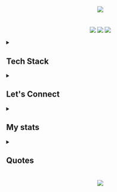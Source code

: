 <!-- Header -->
<h3 align="center">
  <img src="https://readme-typing-svg.herokuapp.com/?font=Righteous&size=25&center=true&vCenter=true&width=500&height=70&duration=1000&lines=Hi+there,+I'm Nguyen Van Minh;+Click+to+see+details+about+me">
</h3>

<!-- Markdown content here -->

<!-- Footer -->
#

<div align="center">

![](https://komarev.com/ghpvc/?username=nvminh162&color=ff69b4) 
![](https://custom-icon-badges.demolab.com/github/followers/nvminh162?logo=person-add&style=social&logoColor=black) 
![](https://custom-icon-badges.demolab.com/github/stars/nvminh162?logo=star&style=social&logoColor=black)

</div>

<details>
  <summary><h2>Tech Stack</h2></summary> 

  ### 🖥 Backend  
  - **Java:** Spring Boot, Spring Security, Spring Data JPA, Hibernate  
  - **Node.js:** NestJS, Express.js, Fastify  
  - **API:** RESTful, GraphQL, gRPC  
  - **Authentication & Security:** JWT, OAuth2, Passport.js, Keycloak  

  ### 🎨 Frontend  
  - **Core:** ReactJS, Next.js  
  - **State Management:** Redux Toolkit, Zustand, React Query  
  - **Styling:** SCSS, Tailwind CSS, Material UI, Ant Design  
  - **SSR & SSG:** Next.js (getServerSideProps, getStaticProps)  
  - **Bundlers:** Vite, Webpack, SWC  

  ### 🗄 Databases & ORM  
  - **SQL:** PostgreSQL, MySQL, MariaDB  
  - **NoSQL:** MongoDB, Redis, Firebase Firestore  
  - **ORM & Query Builders:** Hibernate, TypeORM, Prisma, Knex.js  

  ### ☁ DevOps & Cloud  
  - **Containerization:** Docker, Kubernetes  
  - **Cloud Providers:** AWS (EC2, S3, Lambda, RDS), DigitalOcean, Firebase  
  - **CI/CD:** GitHub Actions, GitLab CI/CD, Jenkins  

  ### 📡 Messaging & Realtime  
  - **Message Brokers:** RabbitMQ, Apache Kafka  
  - **WebSockets:** Socket.IO, WebRTC  
  - **Event-Driven Architecture:** CQRS, Event Sourcing
</details>

<details>
  <summary><h2>Let's Connect</h2></summary>

  - **LinkedIn:** 
  - **Portfolio:** 
</details>

<details>
  <summary><h2>My stats</h2></summary> 
  <div align="center">
    <img src="https://github-readme-stats.vercel.app/api?username=nvminh162&show_icons=true&theme=dracula" alt="Githubstat" title="GithubStat" height="192px"/>
    <img src="https://github-readme-stats.vercel.app/api/top-langs/?username=nvminh162&layout=compact&theme=dracula" alt="TopLanguages" title="TopLanguages" height="192px"/>
    <img src="https://streak-stats.demolab.com?user=nvminh162&theme=dracula&hide_border=true&short_numbers=true&date_format=M%20j%5B%2C%20Y%5D" alt="GitHubStreak" title="activityContribution"/>
    <img src="https://github-profile-trophy.vercel.app/?username=nvminh162&row=1&column=9&theme=dracula" title="trophyProfileGithub"/>
    <img src="https://github-readme-activity-graph.vercel.app/graph?username=nvminh162&theme=dracula" alt="activityContribution" title="activityContribution"/>
  </div>
</details>

<details>
  <summary><h2>Quotes</h2></summary> 
  <div align="center">

  ![](https://quotes-github-readme.vercel.app/api?type=horizontal&theme=radical)

  </div>

  <div align="center">
      <img src="https://github.com/thanhtin4401/thanhtin4401/assets/85281544/a65ececb-7042-4a69-b9a6-71381c48b003" alt="giphy" />
  </div>
</details>

<h3 align="center">
  <img src="https://readme-typing-svg.herokuapp.com/?font=Righteous&size=25&center=true&vCenter=true&width=500&height=70&duration=4000&lines=Thanks+for+visiting!+✌️;+Shot+me+a+message+on+Linkedin!;I'm+always+down+to+collab+">
</h3>

#
<!-- written by @nvminh162 -->